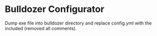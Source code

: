 # Bulldozer Configurator

Dump exe file into bulldozer directory and replace config.yml with the included (removed all comments).
